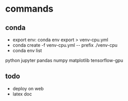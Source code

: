 # commands

## conda

- export env: conda env export > venv-cpu.yml
- conda create -f venv-cpu.yml -- prefix ./venv-cpu
- conda env list

python jupyter pandas numpy matplotlib tensorflow-gpu

## todo

- deploy on web
- latex doc
